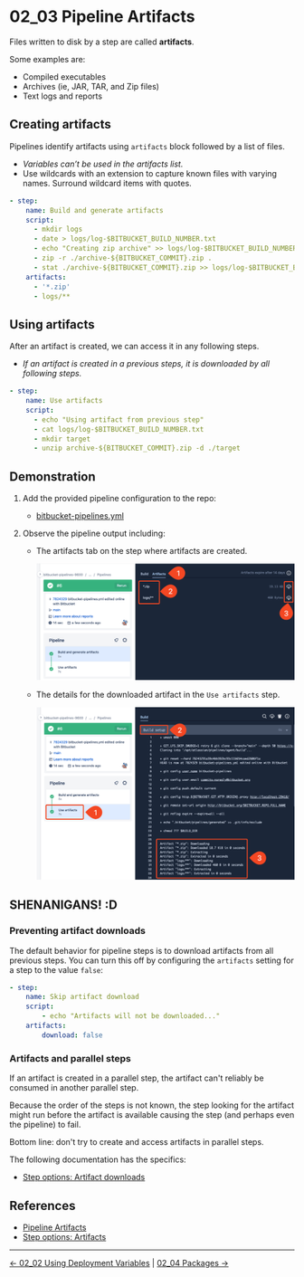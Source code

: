 # 02_03 Pipeline Artifacts

Files written to disk by a step are called **artifacts**.

Some examples are:

- Compiled executables
- Archives (ie, JAR, TAR, and Zip files)
- Text logs and reports

## Creating artifacts

Pipelines identify artifacts using `artifacts` block followed by a list of files.

- *Variables can’t be used in the artifacts list.*
- Use wildcards with an extension to capture known files with varying names. Surround wildcard items with quotes.

```yaml
- step:
    name: Build and generate artifacts
    script:
      - mkdir logs
      - date > logs/log-$BITBUCKET_BUILD_NUMBER.txt
      - echo "Creating zip archive" >> logs/log-$BITBUCKET_BUILD_NUMBER.txt
      - zip -r ./archive-${BITBUCKET_COMMIT}.zip .
      - stat ./archive-${BITBUCKET_COMMIT}.zip >> logs/log-$BITBUCKET_BUILD_NUMBER.txt
    artifacts:
      - '*.zip'
      - logs/**
```

## Using artifacts

After an artifact is created, we can access it in any following steps.

- *If an artifact is created in a previous steps, it is downloaded by all following steps.*

```yaml
- step:
    name: Use artifacts
    script:
      - echo "Using artifact from previous step"
      - cat logs/log-$BITBUCKET_BUILD_NUMBER.txt
      - mkdir target
      - unzip archive-${BITBUCKET_COMMIT}.zip -d ./target
```

## Demonstration

1. Add the provided pipeline configuration to the repo:

    - [bitbucket-pipelines.yml](./bitbucket-pipelines.yml)

1. Observe the pipeline output including:

    - The artifacts tab on the step where artifacts are created.

        ![Artifacts created in first step](./images/0-SCR-20240602-ojwm.png)

    - The details for the downloaded artifact in the `Use artifacts` step.

        ![Artifacts downloaded in following step](./images/1-SCR-20240602-oovh.png)

## SHENANIGANS! :D

### Preventing artifact downloads

The default behavior for pipeline steps is to download artifacts from all previous steps.  You can turn this off by configuring the `artifacts` setting for a step to the value `false`:

```yaml
- step:
    name: Skip artifact download
    script:
        - echo "Artifacts will not be downloaded..."
    artifacts:
        download: false
```

### Artifacts and parallel steps

If an artifact is created in a parallel step, the artifact can't reliably be consumed in another parallel step.

Because the order of the steps is not known, the step looking for the artifact might run before the artifact is available causing the step (and perhaps even the pipeline) to fail.

Bottom line: don't try to create and access artifacts in parallel steps.

The following documentation has the specifics:

- [Step options: Artifact downloads](https://support.atlassian.com/bitbucket-cloud/docs/step-options/#Artifact-downloads)

## References

- [Pipeline Artifacts](https://support.atlassian.com/bitbucket-cloud/docs/use-artifacts-in-steps/)
- [Step options: Artifacts](https://support.atlassian.com/bitbucket-cloud/docs/step-options/#Artifacts)


<!-- FooterStart -->
---
[← 02_02 Using Deployment Variables](../02_02_deployment_vars/README.md) | [02_04 Packages →](../02_04_packages/README.md)
<!-- FooterEnd -->
